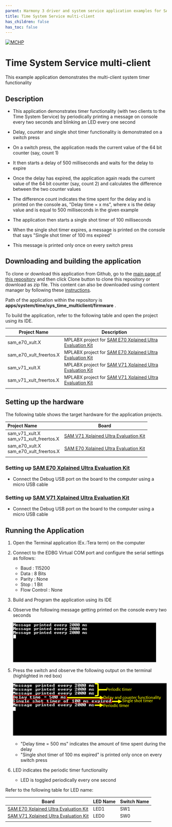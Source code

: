 ```yaml
---
parent: Harmony 3 driver and system service application examples for SAM E70/S70/V70/V71 family
title: Time System Service multi-client 
has_children: false
has_toc: false
---
```


[![MCHP](https://www.microchip.com/ResourcePackages/Microchip/assets/dist/images/logo.png)](https://www.microchip.com)

# Time System Service multi-client

This example application demonstrates the multi-client system timer functionality

## Description

- This application demonstrates timer functionality (with two clients to the Time System Service) by periodically printing a message on console every two seconds and blinking an LED every one second

- Delay, counter and single shot timer functionality is demonstrated on a switch press

- On a switch press, the application reads the current value of the 64 bit counter (say, count 1)
- It then starts a delay of 500 milliseconds and waits for the delay to expire
- Once the delay has expired, the application again reads the current value of the 64 bit counter (say, count 2) and calculates the difference between the two counter values

- The difference count indicates the time spent for the delay and is printed on the console as, "Delay time = x ms", where x is the delay value and is equal to 500 milliseconds in the given example

- The application then starts a single shot timer of 100 milliseconds
- When the single shot timer expires, a message is printed on the console that says "Single shot timer of 100 ms expired"
- This message is printed only once on every switch press

## Downloading and building the application

To clone or download this application from Github, go to the [main page of this repository](https://github.com/Microchip-MPLAB-Harmony/core_apps_sam_e70_s70_v70_v71) and then click Clone button to clone this repository or download as zip file.
This content can also be downloaded using content manager by following these [instructions](https://github.com/Microchip-MPLAB-Harmony/contentmanager/wiki).

Path of the application within the repository is **apps/system/time/sys_time_multiclient/firmware** .

To build the application, refer to the following table and open the project using its IDE.

| Project Name      | Description                                    |
| ----------------- | ---------------------------------------------- |
| sam_e70_xult.X | MPLABX project for [SAM E70 Xplained Ultra Evaluation Kit](https://www.microchip.com/DevelopmentTools/ProductDetails/PartNO/DM320113) |
| sam_e70_xult_freertos.X | MPLABX project for [SAM E70 Xplained Ultra Evaluation Kit](https://www.microchip.com/DevelopmentTools/ProductDetails/PartNO/DM320113) |
| sam_v71_xult.X | MPLABX project for [SAM V71 Xplained Ultra Evaluation Kit](https://www.microchip.com/developmenttools/ProductDetails/atsamv71-xult) |
| sam_v71_xult_freertos.X | MPLABX project for [SAM V71 Xplained Ultra Evaluation Kit](https://www.microchip.com/developmenttools/ProductDetails/atsamv71-xult) |
|||

## Setting up the hardware

The following table shows the target hardware for the application projects.

| Project Name| Board|
|:---------|:---------:|
| sam_v71_xult.X <br> sam_v71_xult_freertos.X | [SAM V71 Xplained Ultra Evaluation Kit](https://www.microchip.com/developmenttools/ProductDetails/atsamv71-xult) |
| sam_e70_xult.X <br> sam_e70_xult_freertos.X | [SAM E70 Xplained Ultra Evaluation Kit](https://www.microchip.com/DevelopmentTools/ProductDetails/PartNO/DM320113) |
|||

### Setting up [SAM E70 Xplained Ultra Evaluation Kit](https://www.microchip.com/DevelopmentTools/ProductDetails/PartNO/DM320113)

- Connect the Debug USB port on the board to the computer using a micro USB cable

### Setting up [SAM V71 Xplained Ultra Evaluation Kit](https://www.microchip.com/developmenttools/ProductDetails/atsamv71-xult)

- Connect the Debug USB port on the board to the computer using a micro USB cable

## Running the Application

1. Open the Terminal application (Ex.:Tera term) on the computer
2. Connect to the EDBG Virtual COM port and configure the serial settings as follows:
    - Baud : 115200
    - Data : 8 Bits
    - Parity : None
    - Stop : 1 Bit
    - Flow Control : None
3. Build and Program the application using its IDE
4. Observe the following message getting printed on the console every two seconds

    ![output_sys_time_multiclient_1](images/output_sys_time_multiclient_1.png)

5. Press the switch and observe the following output on the terminal (highlighted in red box)

    ![output_sys_time_multiclient_2](images/output_sys_time_multiclient_2.png)

    - "Delay time = 500 ms" indicates the amount of time spent during the delay
    - "Single shot timer of 100 ms expired" is printed only once on every switch press

6. LED indicates the periodic timer functionality
    - LED is toggled periodically every one second

Refer to the following table for LED name:

| Board | LED Name | Switch Name |
| ----- | -------- | ----------- |
|  [SAM E70 Xplained Ultra Evaluation Kit](https://www.microchip.com/DevelopmentTools/ProductDetails/PartNO/DM320113) | LED1 | SW1 |
|  [SAM V71 Xplained Ultra Evaluation Kit](https://www.microchip.com/developmenttools/ProductDetails/atsamv71-xult) | LED0 | SW0 |
||||
